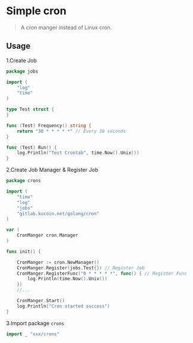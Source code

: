 # Simple cron
> A cron manger instead of Linux cron.

## Usage

1.Create Job

```Go
package jobs

import (
	"log"
	"time"
)

type Test struct {
}

func (Test) Frequency() string {
	return "30 * * * * *" // Every 30 seconds
}

func (Test) Run() {
	log.Println("Test Crontab", time.Now().Unix())
}
```

2.Create Job Manager & Register Job

```Go
package crons

import (
	"time"
	"log"
	"jobs"
	"gitlab.kucoin.net/golang/cron"
)

var (
	CronManger cron.Manager
)

func init() {

	CronManger := cron.NewManager()
	CronManger.Register(jobs.Test{}) // Register Job
	CronManger.RegisterFunc("0 * * * * *", func() { // Register Func
		log.Println(time.Now().Unix())
	})
	//...

	CronManger.Start()
	log.Println("Cron started success")
}
```

3.Import package `crons`

```Go
import _ "xxx/crons"
```